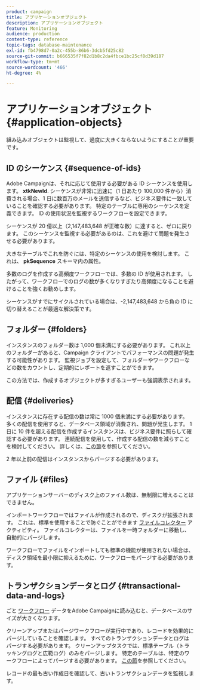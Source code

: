 ```yaml
---
product: campaign
title: アプリケーションオブジェクト
description: アプリケーションオブジェクト
feature: Monitoring
audience: production
content-type: reference
topic-tags: database-maintenance
exl-id: fb4798d7-0a2c-455b-86b6-3dcb5fd25c82
source-git-commit: b666535f7f82d1b8c2da4fbce1bc25cf8d39d187
workflow-type: tm+mt
source-wordcount: '466'
ht-degree: 4%

---
```


# アプリケーションオブジェクト{#application-objects}



組み込みオブジェクトは監視して、過度に大きくならないようにすることが重要です。

## ID のシーケンス {#sequence-of-ids}

Adobe Campaignは、それに応じて使用する必要がある ID シーケンスを使用します。 **xtkNewId**. シーケンスが非常に迅速に（1 日あたり 100,000 件から）消費される場合、1 日に数百万のメールを送信するなど、ビジネス要件に一致していることを確認する必要があります。 特定のテーブルに専用のシーケンスを定義できます。 ID の使用状況を監視するワークフローを設定できます。

シーケンスが 20 億以上（2,147,483,648 が正確な数）に達すると、ゼロに戻ります。 このシーケンスを監視する必要があるのは、これを避けて問題を発生させる必要があります。

大きなテーブルでこれを防ぐには、特定のシーケンスの使用を検討します。 これは、 **pkSequence** スキーマ内の属性。

多数のログを作成する高頻度ワークフローでは、多数の ID が使用されます。 したがって、ワークフローでのログの数が多くなりすぎたり高頻度になることを避けることを強くお勧めします。

シーケンスがすでにサイクルされている場合は、-2,147,483,648 から負の ID に切り替えることが最適な解決策です。

## フォルダー {#folders}

インスタンスのフォルダー数は 1,000 個未満にする必要があります。 これ以上のフォルダーがあると、Campaign クライアントでパフォーマンスの問題が発生する可能性があります。 監視ジョブを設定して、フォルダーやワークフローなどの数をカウントし、定期的にレポートを返すことができます。

この方法では、作成するオブジェクトが多すぎるユーザーも強調表示されます。

## 配信 {#deliveries}

インスタンスに存在する配信の数は常に 1000 個未満にする必要があります。 多くの配信を使用すると、データベース領域が消費され、問題が発生します。 1 日に 10 件を超える配信を作成するインスタンスは、ビジネス要件に照らして確認する必要があります。 連続配信を使用して、作成する配信の数を減らすことを検討してください。 詳しくは、[この節](../../workflow/using/continuous-delivery.md)を参照してください。

2 年以上前の配信はインスタンスからパージする必要があります。

## ファイル {#files}

アプリケーションサーバーのディスク上のファイル数は、無制限に増えることはできません。

インポートワークフローではファイルが作成されるので、ディスクが拡張されます。 これは、標準を使用することで防ぐことができます [ファイルコレクター](../../workflow/using/file-collector.md) アクティビティ。 ファイルコレクターは、ファイルを一時フォルダーに移動し、自動的にパージします。

ワークフローでファイルをインポートしても標準の機能が使用されない場合は、ディスク領域を最小限に抑えるために、ワークフローをパージする必要があります。

## トランザクションデータとログ {#transactional-data-and-logs}

ごと [ワークフロー](../../workflow/using/data-life-cycle.md#work-table) データをAdobe Campaignに読み込むと、データベースのサイズが大きくなります。

クリーンアップまたはパージワークフローが実行中であり、レコードを効果的にパージしていることを確認します。 すべてのトランザクションデータとログはパージする必要があります。 クリーンアップタスクでは、標準テーブル（トラッキングログと広範ログ）のみをパージします。 特定のテーブルは、特定のワークフローによってパージする必要があります。 [この節](../../workflow/using/monitoring-workflow-execution.md#purging-the-logs)を参照してください。

レコードの最も古い作成日を確認して、古いトランザクションデータを監視します。
